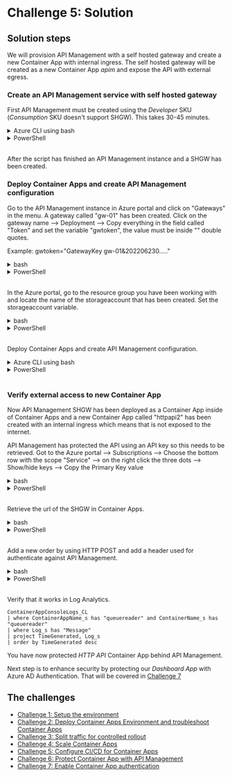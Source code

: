 # Challenge 5: Solution

## Solution steps
We will provision API Management with a self hosted gateway and create a new Container App with internal ingress. The self hosted gateway will be created as a new Container App _apim_ and expose the API with external egress.

### Create an API Management service with self hosted gateway
First API Management must be created using the _Developer_ SKU (_Consumption_ SKU doesn't support SHGW). This takes 30-45 minutes. 

<details>
  <summary>Azure CLI using bash</summary>

```bash
az deployment group create -g $resourceGroup -f apim.bicep -p apiManagementName=${name}-apim

```

  </summary>
</details>

<details>
  <summary>PowerShell</summary>

```PowerShell
New-AzResourceGroupDeployment -ResourceGroup $resourceGroup -Name 'apim_deployment' -TemplateFile .\apim.bicep -apiManagementName "$name-apim"

```

  </summary>
</details>
<br>

After the script has finished an API Management instance and a SHGW has been created.  

### Deploy Container Apps and create API Management configuration

Go to the API Management instance in Azure portal and click on "Gateways" in the menu. A gateway called "gw-01" has been created. Click on the gateway name --> Deployment --> Copy everything in the field called "Token" and set the variable "gwtoken", the value must be inside "" double quotes. 

Example: gwtoken="GatewayKey gw-01&202206230....."

<details>
  <summary>bash</summary>

```bash
gwtoken="[Paste value from the Token field]"

```

  </summary>
</details>

<details>
  <summary>PowerShell</summary>

```PowerShell
$gwtoken="[Paste value from the Token field]"

```

  </summary>
</details>
<br>

In the Azure portal, go to the resource group you have been working with and locate the name of the storageaccount that has been created. Set the storageaccount variable.  

<details>
  <summary>bash</summary>

```bash
storageaccount=[Enter the name of the storageaccount]

```

  </summary>
</details>

<details>
  <summary>PowerShell</summary>

```PowerShell
$storageaccount="[Enter the name of the storageaccount]"

```

  </summary>
</details>
<br>

Deploy Container Apps and create API Management configuration. 

<details>
  <summary>Azure CLI using bash</summary>

```bash
az deployment group create -g $resourceGroup -f v5_template.bicep -p apiManagementName=${name}-apim containerAppsEnvName=$containerAppEnv storageAccountName=$storageaccount selfHostedGatewayToken="$gwtoken"

```

  </summary>
</details>

<details>
  <summary>PowerShell</summary>

```PowerShell
New-AzResourceGroupDeployment -ResourceGroup $resourceGroup -Name 'v5_deployment' -TemplateFile .\v5_template.bicep -apiManagementName "$name-apim" -containerAppsEnvName $containerAppEnv -storageAccountName $storageAccount -selfHostedGatewayToken ""$gwToken""

```

  </summary>
</details>
<br>

### Verify external access to new Container App

Now API Management SHGW has been deployed as a Container App inside of Container Apps and a new Container App called "httpapi2" has been created with an internal ingress which means that is not exposed to the internet.

API Management has protected the API using an API key so this needs to be retrieved. Got to the Azure portal --> Subscriptions --> Choose the bottom row with the scope "Service" --> on the right click the three dots --> Show/hide keys --> Copy the Primary Key value

<details>
  <summary>bash</summary>

```bash
apikey=[Paste the value of the primary key]

```

  </summary>
</details>

<details>
  <summary>PowerShell</summary>

```PowerShell
$apikey="[Paste the value of the primary key]"

```

  </summary>
</details>
<br>

Retrieve the url of the SHGW in Container Apps. 

<details>
  <summary>bash</summary>

```bash
apimURL=https://apim.$(az containerapp env show -g $resourceGroup -n ${name}-env --query 'properties.defaultDomain' -o tsv)/api/data

```

  </summary>
</details>

<details>
  <summary>PowerShell</summary>

```PowerShell
$apimURL="https://apim.$((Get-AzContainerAppManagedEnv -ResourceGroupName $resourceGroup -EnvName $containerAppEnv).Id)/api/data"

```

  </summary>
</details>
<br>

Add a new order by using HTTP POST and add a header used for authenticate against API Management. 

<details>
  <summary>bash</summary>

```bash
curl -X POST -H "X-API-Key:$apikey" $apimURL?message=apimitem1

```

  </summary>
</details>

<details>
  <summary>PowerShell</summary>

```PowerShell
curl -X POST -X POST -H "X-API-Key:$apikey" "$($apimURL)?message=apimitem1"

```

  </summary>
</details>
<br>


Verify that it works in Log Analytics.

```text
ContainerAppConsoleLogs_CL
| where ContainerAppName_s has "queuereader" and ContainerName_s has "queuereader"
| where Log_s has "Message"
| project TimeGenerated, Log_s
| order by TimeGenerated desc
```



You have now protected _HTTP API_ Container App behind API Management.

Next step is to enhance security by protecting our _Dashboard App_ with Azure AD Authentication. That will be covered in [Challenge 7](challenge7.md)

## The challenges

- [Challenge 1: Setup the environment](challenge1.md)
- [Challenge 2: Deploy Container Apps Environment and troubleshoot Container Apps](challenge2.md)
- [Challenge 3: Split traffic for controlled rollout](challenge3.md)
- [Challenge 4: Scale Container Apps](challenge4.md)
- [Challenge 5: Configure CI/CD for Container Apps](challenge5.md)
- [Challenge 6: Protect Container App with API Management](challenge6.md)
- [Challenge 7: Enable Container App authentication](challenge7.md)
